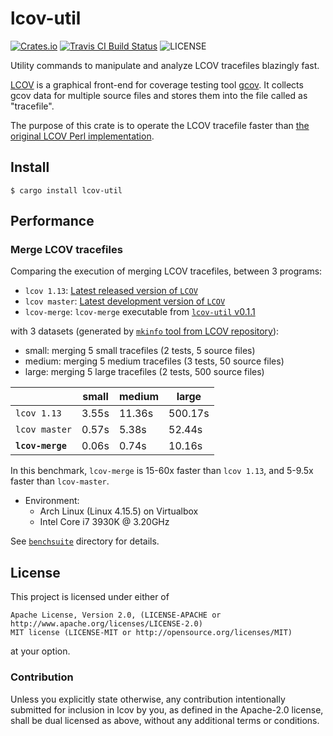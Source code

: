 # lcov-util

[![Crates.io](https://img.shields.io/crates/v/lcov-util.svg)](https://crates.io/crates/lcov-util)
[![Travis CI Build Status](https://travis-ci.org/gifnksm/lcov.svg?branch=master)](https://travis-ci.org/gifnksm/lcov)
![LICENSE](https://img.shields.io/crates/l/lcov-util.svg)

Utility commands to manipulate and analyze LCOV tracefiles blazingly fast.

[LCOV] is a graphical front-end for coverage testing tool [gcov].
It collects gcov data for multiple source files and stores them into the file called as "tracefile".

The purpose of this crate is to operate the LCOV tracefile faster than [the original LCOV Perl
implementation][LCOV GitHub].

## Install

```console
$ cargo install lcov-util
```

## Performance

### Merge LCOV tracefiles

Comparing the execution of merging LCOV tracefiles, between 3 programs:

* `lcov 1.13`: [Latest released version of `LCOV`][lcov-release]
* `lcov master`: [Latest development version of `LCOV`][lcov-dev]
* `lcov-merge`: `lcov-merge` executable from [`lcov-util` v0.1.1][lcov-util]

with 3 datasets (generated by [`mkinfo` tool from LCOV repository][mkinfo]):

* small: merging 5 small tracefiles (2 tests, 5 source files)
* medium: merging 5 medium tracefiles (3 tests, 50 source files)
* large: merging 5 large tracefiles (2 tests, 500 source files)

|                  | small | medium |  large  |
| ---------------- | ----- | ------ | ------- |
| `lcov 1.13`      | 3.55s | 11.36s | 500.17s |
| `lcov master`    | 0.57s | 5.38s  | 52.44s  |
| __`lcov-merge`__ | 0.06s | 0.74s  | 10.16s  |

In this benchmark, `lcov-merge` is 15-60x faster than `lcov 1.13`, and 5-9.5x faster than `lcov-master`.

* Environment:
    * Arch Linux (Linux 4.15.5) on Virtualbox
    * Intel Core i7 3930K @ 3.20GHz

See [`benchsuite`](benchsuite) directory for details.

[lcov-release]: https://github.com/linux-test-project/lcov/releases/tag/v1.13
[lcov-dev]: https://github.com/linux-test-project/lcov/commit/c30d88a3a8096dbb3f968de999480c3dc2dedb5f
[lcov-util]: https://github.com/linux-test-project/lcov/releases/tag/v1.13
[mkinfo]: https://github.com/linux-test-project/lcov/blob/c30d88a3a8096dbb3f968de999480c3dc2dedb5f/test/bin/mkinfo

## License

This project is licensed under either of

    Apache License, Version 2.0, (LICENSE-APACHE or http://www.apache.org/licenses/LICENSE-2.0)
    MIT license (LICENSE-MIT or http://opensource.org/licenses/MIT)

at your option.

### Contribution

Unless you explicitly state otherwise, any contribution intentionally submitted for inclusion in lcov by you, as defined in the Apache-2.0 license, shall be dual licensed as above, without any additional terms or conditions.

[LCOV]: http://ltp.sourceforge.net/coverage/lcov.php
[gcov]: http://gcc.gnu.org/onlinedocs/gcc/Gcov.html
[LCOV GitHub]: https://github.com/linux-test-project/lcov
